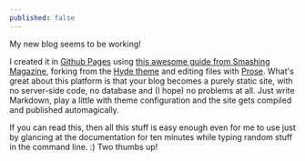 ```yaml
---
published: false
---
```


My new blog seems to be working!

I created it in [Github Pages](http://pages.github.com) using [this awesome guide from Smashing Magazine](http://www.smashingmagazine.com/2014/08/01/build-blog-jekyll-github-pages/), forking from the [Hyde theme](https://github.com/poole/hyde) and editing files with [Prose](http://prose.io). What's great about this platform is that your blog becomes a purely static site, with no server-side code, no database and (I hope) no problems at all. Just write Markdown, play a little with theme configuration and the site gets compiled and published automagically.

If you can read this, then all this stuff is easy enough even for me to use just by glancing at the documentation for ten minutes while typing random stuff in the command line. :) Two thumbs up!
